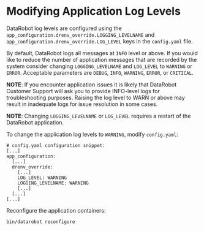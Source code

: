 # Modifying Application Log Levels

DataRobot log levels are configured using the `app_configuration.drenv_override.LOGGING_LEVELNAME` and `app_configuration.drenv_override.LOG_LEVEL` keys in the `config.yaml` file.

By default, DataRobot logs all messages at `INFO` level or above. If you would like to reduce the number of application messages that are recorded by the system consider changing `LOGGING_LEVELNAME` and `LOG_LEVEL` to `WARNING` or `ERROR`.  Acceptable parameters are `DEBUG`, `INFO`, `WARNING`, `ERROR`, or `CRITICAL`.

**NOTE**: If you encounter application issues it is likely that DataRobot Customer Support will ask you to provide INFO-level logs for troubleshooting purposes.  Raising the log level to WARN or above may result in inadequate logs for issue resolution in some cases.

**NOTE**: Changing `LOGGING_LEVELNAME` or `LOG_LEVEL` requires a restart of the DataRobot application.

To change the application log levels to `WARNING`, modify `config.yaml`:

```
# config.yaml configuration snippet:
[...]
app_configuration:
  [...]
  drenv_override:
    [...]
    LOG_LEVEL: WARNING
    LOGGING_LEVELNAME: WARNING
    [...]
  [...]
[...]
```

Reconfigure the application containers:
```bash
bin/datarobot reconfigure
```
